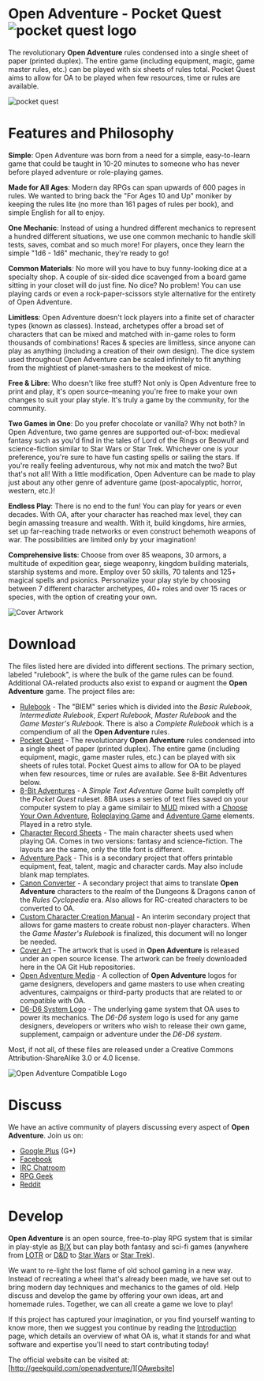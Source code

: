 Open Adventure - Pocket Quest ![pocket quest logo][PQlogo]
==================

The revolutionary **Open Adventure** rules condensed into a single sheet of paper (printed duplex). The entire game (including equipment, magic, game master rules, etc.) can be played with six sheets of rules total. Pocket Quest aims to allow for OA to be played when few resources, time or rules are available.

![pocket quest][PQproduct]

Features and Philosophy
==================
**Simple**: Open Adventure was born from a need for a simple, easy-to-learn game that could be taught in 10-20 minutes to someone who has never before played adventure or role-playing games.

**Made for All Ages**: Modern day RPGs can span upwards of 600 pages in rules. We wanted to bring back the "For Ages 10 and Up" moniker by keeping the rules lite (no more than 161 pages of rules per book), and simple English for all to enjoy.

**One Mechanic**: Instead of using a hundred different mechanics to represent a hundred different situations, we use one common mechanic to handle skill tests, saves, combat and so much more! For players, once they learn the simple "1d6 - 1d6" mechanic, they're ready to go!

**Common Materials**: No more will you have to buy funny-looking dice at a specialty shop. A couple of six-sided dice scavenged from a board game sitting in your closet will do just fine. No dice? No problem! You can use playing cards or even a rock-paper-scissors style alternative for the entirety of Open Adventure.

**Limitless**: Open Adventure doesn't lock players into a finite set of character types (known as classes). Instead, archetypes offer a broad set of characters that can be mixed and matched with in-game roles to form thousands of combinations! Races & species are limitless, since anyone can play as anything (including a creation of their own design). The dice system used throughout Open Adventure can be scaled infinitely to fit anything from the mightiest of planet-smashers to the meekest of mice.

**Free & Libre**: Who doesn't like free stuff? Not only is Open Adventure free to print and play, it's open source–meaning you're free to make your own changes to suit your play style. It's truly a game by the community, for the community.

**Two Games in One**: Do you prefer chocolate or vanilla? Why not both? In Open Adventure, two game genres are supported out-of-box: medieval fantasy such as you'd find in the tales of Lord of the Rings or Beowulf and science-fiction similar to Star Wars or Star Trek. Whichever one is your preference, you're sure to have fun casting spells or sailing the stars. If you're really feeling adventurous, why not mix and match the two? But that's not all! With a little modification, Open Adventure can be made to play just about any other genre of adventure game (post-apocalyptic, horror, western, etc.)!

**Endless Play**: There is no end to the fun! You can play for years or even decades. With OA, after your character has reached max level, they can begin amassing treasure and wealth. With it, build kingdoms, hire armies, set up far-reaching trade networks or even construct behemoth weapons of war. The possibilities are limited only by your imagination!

**Comprehensive lists**: Choose from over 85 weapons, 30 armors, a multitude of expedition gear, siege weaponry, kingdom building materials, starship systems and more. Employ over 50 skills, 70 talents and 125+ magical spells and psionics. Personalize your play style by choosing between 7 different character archetypes, 40+ roles and over 15 races or species, with the option of creating your own.

![Cover Artwork][coverart1]

Download
==================
The files listed here are divided into different sections. The primary section, labeled "rulebook", is where the bulk of the game rules can be found. Additional OA-related products also exist to expand or augment the **Open Adventure** game. The project files are:

* [Rulebook][rulebook] - The "BIEM" series which is divided into the *Basic Rulebook*, *Intermediate Rulebook*, *Expert Rulebook*, *Master Rulebook* and the *Game Master's Rulebook*. There is also a *Complete Rulebook* which is a compendium of all the **Open Adventure** rules.
* [Pocket Quest][pocketquest] - The revolutionary **Open Adventure** rules condensed into a single sheet of paper (printed duplex). The entire game (including equipment, magic, game master rules, etc.) can be played with six sheets of rules total. Pocket Quest aims to allow for OA to be played when few resources, time or rules are available. See 8-Bit Adventures below.
* [8-Bit Adventures][8bitadventures] - A *Simple Text Adventure Game* built completly off the *Pocket Quest* ruleset. 8BA uses a series of text files saved on your computer system to play a game similair to [MUD][mud] mixed with a [Choose Your Own Adventure][CYOA], [Roleplaying Game][RPG] and [Adventure Game][AG] elements. Played in a retro style.
* [Character Record Sheets][charactersheets] - The main character sheets used when playing OA. Comes in two versions: fantasy and science-fiction. The layouts are the same, only the title font is different.
* [Adventure Pack][adventurepack] - This is a secondary project that offers printable equipment, feat, talent, magic and character cards. May also include blank map templates.
* [Canon Converter][canon] - A secondary project that aims to translate **Open Adventure** characters to the realm of the Dungeons & Dragons canon of the *Rules Cyclopedia* era. Also allows for RC-created characters to be converted to OA.
* [Custom Character Creation Manual][cccm] - An interim secondary project that allows for game masters to create robust non-player characters. When the *Game Master's Rulebook* is finalized, this document will no longer be needed.
* [Cover Art][coverart] - The artwork that is used in **Open Adventure** is released under an open source license. The artwork can be freely downloaded here in the OA Git Hub repositories.
* [Open Adventure Media][OAmedia] - A collection of **Open Adventure** logos for game designers, developers and game masters to use when creating adventures, caimpaigns or third-party products that are related to or compatible with OA.
* [D6-D6 System Logo][d6-d6] - The underlying game system that OA uses to power its mechanics. The *D6-D6 system* logo is used for any game designers, developers or writers who wish to release their own game, supplement, campaign or adventure under the *D6-D6 system*.

Most, if not all, of these files are released under a Creative Commons Attribution-ShareAlike 3.0 or 4.0 license.

![Open Adventure Compatible Logo][OAcompatible]

Discuss
==================
We have an active community of players discussing every aspect of **Open Adventure**. Join us on:

* [Google Plus][googleplus] (G+)
* [Facebook][FB]
* [IRC Chatroom][IRC]
* [RPG Geek][rpggeek]
* [Reddit][reddit]

Develop
==================
**Open Adventure** is an open source, free-to-play RPG system that is similar in play-style as [B/X][bx] but can play both fantasy and sci-fi games (anywhere from [LOTR][lotr] or [D&D][dnd] to [Star Wars][sw] or [Star Trek][st]).

We want to re-light the lost flame of old school gaming in a new way. Instead of recreating a wheel that's already been made, we have set out to bring modern day techniques and mechanics to the games of old. Help discuss and develop the game by offering your own ideas, art and homemade rules. Together, we can all create a game we love to play!

If this project has captured your imagination, or you find yourself wanting to know more, then we suggest you continue by reading the [Introduction][intro] page, which details an overview of what OA is, what it stands for and what software and expertise you'll need to start contributing today!

The official website can be visited at: [http://geekguild.com/openadventure/][OAwebsite]

[PQproduct]: http://www.geekguild.com/openadventure/images/pocket_quest2.png
[PQlogo]: http://www.geekguild.com/openadventure/images/pocket_quest_logo.png
[googleplus]: https://plus.google.com/u/0/communities/112108732479175981421
[lotr]: https://en.wikipedia.org/wiki/The_Lord_of_the_Rings
[dnd]: https://en.wikipedia.org/wiki/Dungeons_%26_Dragons
[sw]: https://en.wikipedia.org/wiki/Star_Wars
[st]: https://en.wikipedia.org/wiki/Star_trek
[lo]: https://www.libreoffice.org/
[gimp]: http://www.gimp.org/
[OAwebsite]: http://geekguild.com/openadventure/
[rulebook]: https://github.com/openadventure/Open-Adventure/tree/master/rulebook/biem
[pocketquest]: https://github.com/openadventure/Open-Adventure/tree/master/rulebook/pocket_quest
[8bitadventures]: https://github.com/openadventure/Open-Adventure/tree/master/rulebook/pocket_quest/8-bit_adventures
[mud]: https://en.wikipedia.org/wiki/MUD
[CYOA]: https://en.wikipedia.org/wiki/Choose_Your_Own_Adventure
[RPG]: https://en.wikipedia.org/wiki/Role-playing_game
[AG]: https://en.wikipedia.org/wiki/Adventure_game
[charactersheets]: https://github.com/openadventure/Open-Adventure/tree/master/character_record_sheets
[adventurepack]: https://github.com/openadventure/Open-Adventure/tree/master/secondary_projects/adventure_pack
[canon]: https://github.com/openadventure/Open-Adventure/tree/master/secondary_projects/canon_converter
[cccm]: https://github.com/openadventure/Open-Adventure/tree/master/secondary_projects/custom_character_creation_manual
[coverart]: https://github.com/openadventure/Open-Adventure/tree/master/cover_art
[OAmedia]: https://github.com/openadventure/Open-Adventure/tree/master/open_adventure_media
[d6-d6]: https://github.com/openadventure/Open-Adventure/tree/master/d6-d6_system
[FB]: https://www.facebook.com/openadventuregame
[IRC]: http://webchat.freenode.net/?channels=openadventure
[rpggeek]: http://rpggeek.com/rpg/24876/open-adventure
[reddit]: https://www.reddit.com/r/openadventure
[bx]: https://en.wikipedia.org/wiki/Dungeons_%26_Dragons_Basic_Set
[intro]: https://github.com/openadventure/Open-Adventure/wiki/Introduction
[coverart1]: http://www.geekguild.com/openadventure/images/basic_rulebook_cover_art.png
[OAcompatible]: http://www.geekguild.com/openadventure/images/oa_compatible.png
